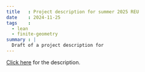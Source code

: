 ```yaml
---
title   : Project description for summer 2025 REU
date    : 2024-11-25
tags    :
  - lean
  - finite-geometry
summary : |
  Draft of a project description for 
---
```


[Click here](/assets/project-description.html) for the description.
